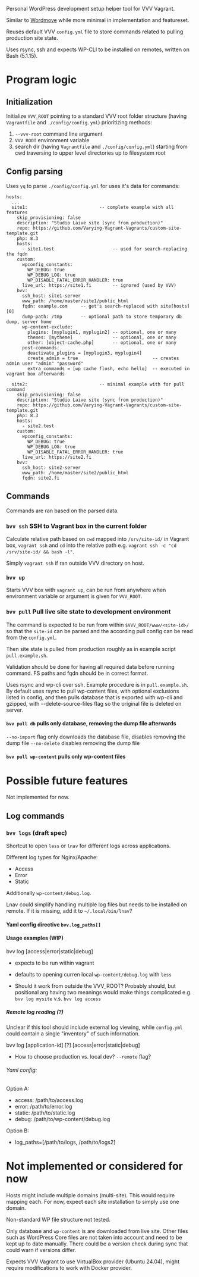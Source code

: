 Personal WordPress development setup helper tool for VVV Vagrant.

Similar to [Wordmove](https://github.com/welaika/wordmove/) while more minimal in implementation and featureset.

Reuses default VVV `config.yml` file to store commands related to pulling production site state.

Uses rsync, ssh and expects WP-CLI to be installed on remotes, written on Bash (5.1.15).

# Program logic
## Initialization

Initialize `VVV_ROOT` pointing to a standard VVV root folder structure (having `Vagrantfile` and `./config/config.yml`) prioritizing methods:
1) `--vvv-root` command line argument
2) `VVV_ROOT` environment variable
3) search dir (having `Vagrantfile` and `./config/config.yml`) starting from cwd traversing to upper level directories up to filesystem root

## Config parsing
Uses `yq` to parse `./config/config.yml` for uses it's data for commands:

```
hosts:
  ...
  site1:                           -- complete example with all features
    skip_provisioning: false
    description: "Studio Laive site (sync from production)"
    repo: https://github.com/Varying-Vagrant-Vagrants/custom-site-template.git
    php: 8.3
    hosts:
      - site1.test                      -- used for search-replacing the fqdn
    custom:
      wpconfig_constants:
        WP_DEBUG: true
        WP_DEBUG_LOG: true
        WP_DISABLE_FATAL_ERROR_HANDLER: true
      live_url: https://site1.fi        -- ignored (used by VVV)
    bvv:
      ssh_host: site1-server
      www_path: /home/master/site1/public_html
      fqdn: example.com     -- get's search-replaced with site[hosts][0]
	  dump-path: /tmp       -- optional path to store temporary db dump, server home
	  wp-content-exclude:
	    plugins: [myplugin1, myplugin2] -- optional, one or many
		themes: [mytheme]               -- optional, one or many
		other: [object-cache.php]       -- optional, one or many
	  post-commands:
	    deactivate_plugins = [myplugin3, myplugin4]
	    create_admin = true                            -- creates admin user "admin" "password"
	    extra_commands = [wp cache flush, echo hello]  -- executed in vagrant box afterwards

  site2:                           -- minimal example with for pull command
    skip_provisioning: false
    description: "Studio Laive site (sync from production)"
    repo: https://github.com/Varying-Vagrant-Vagrants/custom-site-template.git
    php: 8.3
    hosts:
      - site2.test
    custom:
      wpconfig_constants:
        WP_DEBUG: true
        WP_DEBUG_LOG: true
        WP_DISABLE_FATAL_ERROR_HANDLER: true
      live_url: https://site2.fi
    bvv:
      ssh_host: site2-server
      www_path: /home/master/site2/public_html
      fqdn: site2.fi

```

## Commands

Commands are ran based on the parsed data.

### `bvv ssh` SSH to Vagrant box in the current folder
Calculate relative path based on `cwd` mapped into `/srv/site-id/` in Vagrant box, `vagrant ssh` and `cd` into the relative path e.g. `vagrant ssh -c "cd /srv/site-id/ && bash -l"`.

Simply `vagrant ssh` if ran outside VVV directory on host.

### `bvv up`
Starts VVV box with `vagrant up`, can be run from anywhere when environment variable or argument is given for `VVV_ROOT`.

### `bvv pull` Pull live site state to development environment

The command is expected to be run from within `$VVV_ROOT/www/<site-id>/` so that the `site-id` can be parsed and the according pull config can be read from the `config.yml`.

Then site state is pulled from production roughly as in example script `pull.example.sh`.

Validation should be done for having all required data before running command. FS paths and fqdn should be in correct format.

Uses rsync and wp-cli over ssh. Example procedure is in `pull.example.sh`. By default uses rsync to pull wp-content files, with optional exclusions listed in config, and then pulls database that is exported with wp-cli and gzipped, with --delete-source-files flag so the original file is deleted on server.

#### `bvv pull db` pulls only database, removing the dump file afterwards

`--no-import` flag only downloads the database file, disables removing the dump file
`--no-delete` disables removing the dump file

#### `bvv pull wp-content` pulls only wp-content files

# Possible future features
Not implemented for now.

## Log commands
### `bvv logs` (draft spec)
Shortcut to open `less` or `lnav` for different logs across applications.

Different log types for Nginx/Apache:
- Access
- Error
- Static

Additionally `wp-content/debug.log`.

Lnav could simplify handling multiple log files but needs to be installed on remote. If it is missing, add it to `~/.local/bin/lnav`?

#### Yaml config directive `bvv.log_paths[]`


#### Usage examples (WIP)

bvv log [access|error|static|debug]
- expects to be run within vagrant
- defaults to opening curren local `wp-content/debug.log` with `less`

- Should it work from outside the VVV_ROOT? Probably should, but positional arg having two meanings would make things complicated e.g. `bvv log mysite` v.s. `bvv log access`

##### Remote log reading (?)
Unclear if this tool should include external log viewing, while `config.yml` could contain a single "inventory" of such information.

bvv log [application-id] [?] [access|error|static|debug]
- How to choose production vs. local dev? `--remote` flag?

###### Yaml config:
Option A:
- access: /path/to/access.log
- error: /path/to/error.log
- static: /path/to/static.log
- debug: /path/to/wp-content/debug.log

Option B:
- log_paths=[/path/to/logs, /path/to/logs2]

# Not implemented or considered for now

Hosts might include multiple domains (multi-site). This would require mapping each. For now, expect each site installation to simply use one domain.

Non-standard WP file structure not tested.

Only database and `wp-content` is are downloaded from live site. Other files such as WordPress Core files are not taken into account and need to be kept up to date manually. There could be a version check during sync that could warn if versions differ.

Expects VVV Vagrant to use VirtualBox provider (Ubuntu 24.04), might require modifications to work with Docker provider.
